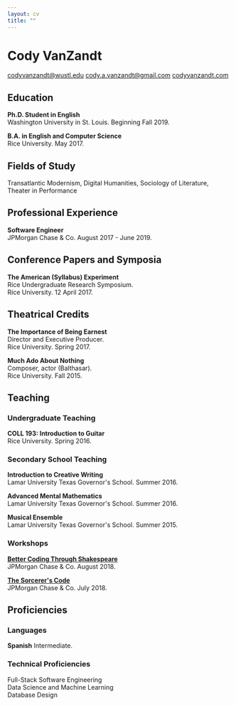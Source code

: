 ```yaml
---
layout: cv
title: ""
---
```


# Cody VanZandt

[codyvanzandt@wustl.edu](mailto:codyvanzandt@wustl.edu)    [cody.a.vanzandt@gmail.com](mailto:cody.a.vanzandt@gmail.com)    [codyvanzandt.com](https://codyvanzandt.com)

## Education

**Ph.D. Student in English**  
Washington University in St. Louis. Beginning Fall 2019.

**B.A. in English and Computer Science**  
Rice University. May 2017.

## Fields of Study
Transatlantic Modernism, Digital Humanities, Sociology of Literature, Theater in Performance

## Professional Experience

**Software Engineer**  
JPMorgan Chase & Co. August 2017 - June 2019.

## Conference Papers and Symposia

**The American (Syllabus) Experiment**  
Rice Undergraduate Research Symposium.  
Rice University. 12 April 2017.

## Theatrical Credits

**The Importance of Being Earnest**  
Director and Executive Producer.  
Rice University. Spring 2017.

**Much Ado About Nothing**  
Composer, actor (Balthasar).  
Rice University. Fall 2015.

## Teaching

### Undergraduate Teaching

**COLL 193: Introduction to Guitar**  
Rice University. Spring 2016.

### Secondary School Teaching

**Introduction to Creative Writing**  
Lamar University Texas Governor's School. Summer 2016.

**Advanced Mental Mathematics**  
Lamar University Texas Governor's School. Summer 2016.

**Musical Ensemble**  
Lamar University Texas Governor's School. Summer 2015.

### Workshops

[**Better Coding Through Shakespeare**](https://codyvanzandt.com/BetterCodingThroughShakespeare/)  
JPMorgan Chase & Co. August 2018.

[**The Sorcerer's Code**](https://codyvanzandt.com/2018-08-31-sorcerers_code/)  
JPMorgan Chase & Co. July 2018.


## Proficiencies

### Languages
**Spanish**
Intermediate.

### Technical Proficiencies
Full-Stack Software Engineering  
Data Science and Machine Learning  
Database Design

